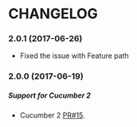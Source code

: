 
# CHANGELOG

### 2.0.1 (2017-06-26)

* Fixed the issue with Feature path 
 
 
### 2.0.0 (2017-06-19)

##### Support for Cucumber 2

* Cucumber 2 [PR#15](https://github.com/gkushang/cucumber-parallel/pull/15). 
 